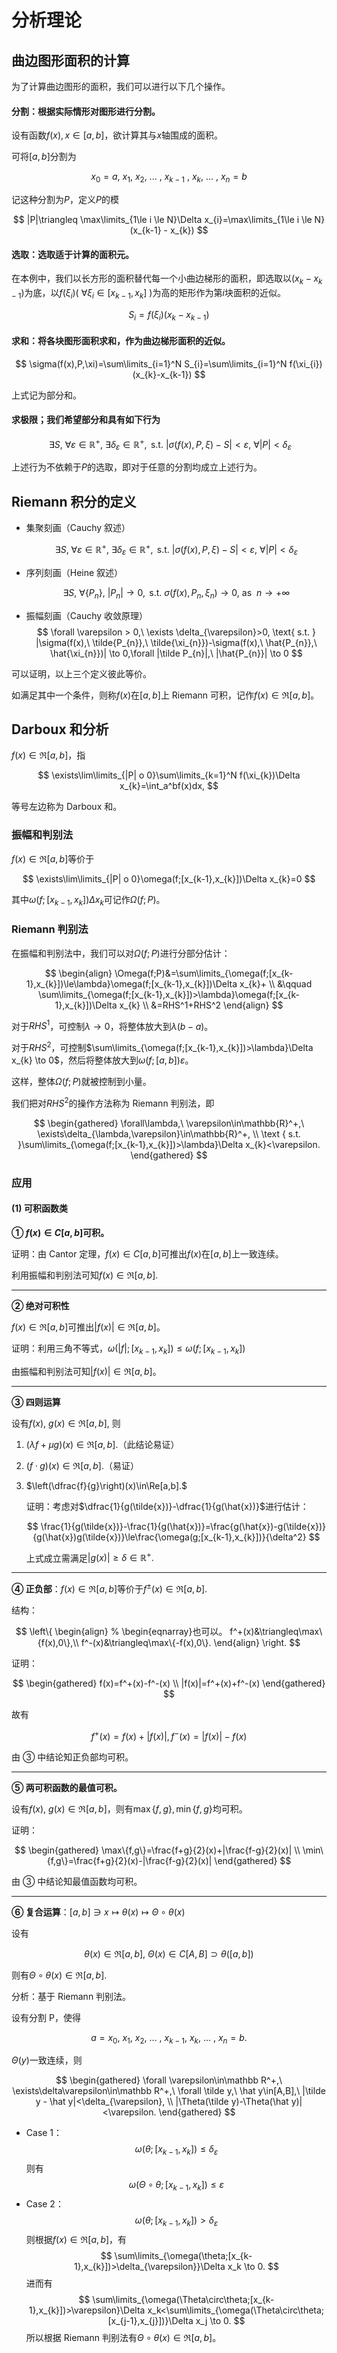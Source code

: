 # 分析理论

## 曲边图形面积的计算

为了计算曲边图形的面积，我们可以进行以下几个操作。

#### 分割：根据实际情形对图形进行分割。

设有函数$f(x), x\in[a,b]$，欲计算其与$x$轴围成的面积。

可将$[a,b]$分割为

$$
x_{0} = a,\ x_{1},\ x_{2},\ ...\ , \ x_{k-1}\ ,\ x_{k},\ ...\ ,\ x_{n} = b
$$

记这种分割为$P$，定义$P$的模

$$
|P|\triangleq \max\limits_{1\le i \le N}\Delta x_{i}=\max\limits_{1\le i \le N}(x_{k-1} - x_{k})
$$

#### 选取：选取适于计算的面积元。

在本例中，我们以长方形的面积替代每一个小曲边梯形的面积，即选取以$(x_{k}-x_{k-1})$为底，以$f(\xi_{i})(\ \forall \xi_{i}\in[x_{k-1},x_{k}]\ )$为高的矩形作为第$i$块面积的近似。

$$
S_{i}=f(\xi_{i})(x_{k}-x_{k-1})
$$

#### 求和：将各块图形面积求和，作为曲边梯形面积的近似。

$$
\sigma(f(x),P,\xi)=\sum\limits_{i=1}^N S_{i}=\sum\limits_{i=1}^N f(\xi_{i})(x_{k}-x_{k-1})
$$

上式记为部分和。

#### 求极限；我们希望部分和具有如下行为

$$
\ \exists S,\ \forall \varepsilon \in \mathbb{R}^+,\ \exists \delta_{\varepsilon}\in\mathbb{R}^+,\text{ s.t. } |\sigma(f(x),P,\xi)-S|<\varepsilon,\ \forall |P|<\delta_{\varepsilon}
$$

上述行为不依赖于$P$的选取，即对于任意的分割均成立上述行为。

## Riemann 积分的定义

- 集聚刻画（Cauchy 叙述）

  $$
  \exists S,\ \forall \varepsilon \in \mathbb{R}^+,\ \exists \delta_{\varepsilon}\in\mathbb{R}^+, \text{ s.t. } |\sigma(f(x),P,\xi)-S|<\varepsilon,\ \forall |P|<\delta_{\varepsilon}
  $$

- 序列刻画（Heine 叙述）

  $$
  \exists S,\ \forall \{P_{n}\},\ |P_{n}| \to 0,\text{ s.t. } \sigma(f(x),P_{n},\xi_{n})	\to 0,\ \text{as }\ n	\to +\infty
  $$

- 振幅刻画（Cauchy 收敛原理）
  $$
  \forall \varepsilon > 0,\ \exists \delta_{\varepsilon}>0,
  \text{ s.t. } |\sigma(f(x),\ \tilde{P_{n}},\ \tilde{\xi_{n}})-\sigma(f(x),\ \hat{P_{n}},\ \hat{\xi_{n}})|	\to 0,\forall |\tilde P_{n}|,\ |\hat{P_{n}}|	\to 0
  $$

可以证明，以上三个定义彼此等价。

如满足其中一个条件，则称$f(x)$在$[a,b]$上 Riemann 可积，记作$f(x)\in\Re[a,b]$。

## Darboux 和分析

$f(x)\in\Re[a,b]$，指

$$
\exists\lim\limits_{|P|	o 0}\sum\limits_{k=1}^N f(\xi_{k})\Delta x_{k}=\int_a^bf(x)dx,
$$

等号左边称为 Darboux 和。

### 振幅和判别法

$f(x)\in\Re[a,b]$等价于

$$
\exists\lim\limits_{|P|	o 0}\omega(f;[x_{k-1},x_{k}])\Delta x_{k}=0
$$

其中$\omega(f;[x_{k-1},x_{k}])\Delta x_{k}$可记作$\Omega(f;P)$。

### Riemann 判别法

在振幅和判别法中，我们可以对$\Omega(f;P)$进行分部分估计：

$$
\begin{align}
\Omega(f;P)&=\sum\limits_{\omega(f;[x_{k-1},x_{k}])\le\lambda}\omega(f;[x_{k-1},x_{k}])\Delta x_{k}+ \\
&\qquad \sum\limits_{\omega(f;[x_{k-1},x_{k}])>\lambda}\omega(f;[x_{k-1},x_{k}])\Delta x_{k} \\
&=RHS^1+RHS^2
\end{align}
$$

对于$RHS^1$，可控制$\lambda	\to 0$，将整体放大到$\lambda(b-a)$。

对于$RHS^2$，可控制$\sum\limits_{\omega(f;[x_{k-1},x_{k}])>\lambda}\Delta x_{k} \to 0$，然后将整体放大到$\omega(f;[a,b])\varepsilon$。

这样，整体$\Omega(f;P)$就被控制到小量。

我们把对$RHS^2$的操作方法称为 Riemann 判别法，即

$$
\begin{gathered}
\forall\lambda,\ \varepsilon\in\mathbb{R}^+,\ \exists\delta_{\lambda,\varepsilon}\in\mathbb{R}^+, \\
\text { s.t. }\sum\limits_{\omega(f;[x_{k-1},x_{k}])>\lambda}\Delta x_{k}<\varepsilon.
\end{gathered}
$$

### 应用

#### (1) 可积函数类

**① $f(x)\in C[a,b]$可积。**

证明：由 Cantor 定理，$f(x)\in C[a,b]$可推出$f(x)$在$[a,b]$上一致连续。

利用振幅和判别法可知$f(x)\in\Re[a,b]$.

---

**② 绝对可积性**

$f(x)\in\Re[a,b]$可推出$|f(x)|\in\Re[a,b]$。

证明：利用三角不等式，$\omega(|f|;[x_{k-1},x_{k}])\le\omega(f;[x_{k-1},x_{k}])$

由振幅和判别法可知$|f(x)|\in\Re[a,b]$。

---

**③ 四则运算**

设有$f(x),\ g(x)\in\Re[a,b],$ 则

1. $(\lambda f + \mu g)(x)\in\Re[a,b].$（此结论易证）

2. $(f·g)(x)\in\Re[a,b].$（易证）

3. $\left(\dfrac{f}{g}\right)(x)\in\Re[a,b].$

   证明：考虑对$\dfrac{1}{g(\tilde{x})}-\dfrac{1}{g(\hat{x})}$进行估计：

   $$
   \frac{1}{g(\tilde{x})}-\frac{1}{g(\hat{x})}=\frac{g(\hat{x})-g(\tilde{x})}{g(\hat{x})g(\tilde{x})}\le\frac{\omega(g;[x_{k-1},x_{k}])}{\delta^2}
   $$

   上式成立需满足$|g(x)|\ge\delta\in\mathbb{R}^+.$

---

**④ 正负部**：$f(x)\in\Re[a,b]$等价于$f^\pm(x)\in\Re[a,b].$

结构：

$$
\left\{
\begin{align} % \begin{eqnarray}也可以。
f^+(x)&\triangleq\max\{f(x),0\},\\
f^-(x)&\triangleq\max\{-f(x),0\}.
\end{align}
\right.
$$

证明：

$$
\begin{gathered}
f(x)=f^+(x)-f^-(x) \\
|f(x)|=f^+(x)+f^-(x)
\end{gathered}
$$

故有

$$
f^+(x)=f(x)+|f(x)|,f^-(x)=|f(x)|-f(x)
$$

由 ③ 中结论知正负部均可积。

---

**⑤ 两可积函数的最值可积。**

设有$f(x),\ g(x)\in\Re[a,b]$，则有$\max\{f,g\},\min\{f,g\}$均可积。

证明：

$$
\begin{gathered}
\max\{f,g\}=\frac{f+g}{2}(x)+|\frac{f-g}{2}(x)| \\
\min\{f,g\}=\frac{f+g}{2}(x)-|\frac{f-g}{2}(x)|
\end{gathered}
$$

由 ③ 中结论知最值函数均可积。

---

**⑥ 复合运算**：$[a,b]\ni x\mapsto\theta(x)\mapsto\Theta\circ\theta(x)$

设有

$$
\theta(x)\in\Re[a,b],\ \Theta(x)\in C[A,B] \supset \theta([a,b])
$$

则有$\Theta\circ\theta(x)\in\Re[a,b]$.

分析：基于 Riemann 判别法。

设有分割 P，使得

$$
a=x_0,\ x_1,\ x_2,\ ...\ ,\ x_{k-1},\ x_{k},\ ...\ ,\ x_n=b.
$$

$\Theta(y)$一致连续，则

$$
\begin{gathered}
\forall \varepsilon\in\mathbb R^+,\ \exists\delta\varepsilon\in\mathbb R^+,\ \forall \tilde y,\ \hat y\in[A,B],\ |\tilde y - \hat y|<\delta_{\varepsilon}, \\
|\Theta(\tilde y)-\Theta(\hat y)|<\varepsilon.
\end{gathered}
$$

- Case 1：
  $$
  \omega(\theta;[x_{k-1},x_{k}])\le\delta_{\varepsilon}
  $$
  则有
  $$
  \omega(\Theta\circ\theta;[x_{k-1},x_{k}])\le\varepsilon
  $$
- Case 2：
  $$
  \omega(\theta;[x_{k-1},x_{k}])>\delta_{\varepsilon}
  $$
  则根据$f(x)\in\Re[a,b]$，有
  $$
  \sum\limits_{\omega(\theta;[x_{k-1},x_{k}])>\delta_{\varepsilon}}\Delta x_k	\to 0.
  $$
  进而有
  $$
  \sum\limits_{\omega(\Theta\circ\theta;[x_{k-1},x_{k}])>\varepsilon}\Delta x_k<\sum\limits_{\omega(\Theta\circ\theta;[x_{j-1},x_{j}])}\Delta x_j	\to 0.
  $$
  所以根据 Riemann 判别法有$\Theta\circ\theta(x)\in\Re[a,b]$。
